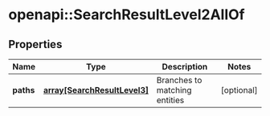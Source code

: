 # openapi::SearchResultLevel2AllOf


## Properties
Name | Type | Description | Notes
------------ | ------------- | ------------- | -------------
**paths** | [**array[SearchResultLevel3]**](search_result_level3.md) | Branches to matching entities | [optional] 


